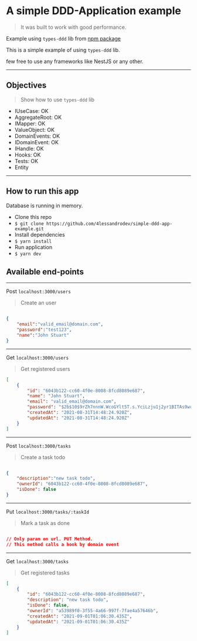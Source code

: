 # A simple DDD-Application example

> It was built to work with good performance.

Example using `types-ddd` lib from [npm package](https://www.npmjs.com/package/types-ddd)

This is a simple example of using `types-ddd` lib.

few free to use any frameworks like NestJS or any other.

---

## Objectives

> Show how to use `types-ddd` lib

- IUseCase: OK
- AggregateRoot: OK
- IMapper: OK
- ValueObject: OK
- DomainEvents: OK
- IDomainEvent: OK
- IHandle: OK
- Hooks: OK
- Tests: OK
- Entity

---

## How to run this app

Database is running in memory.

- Clone this repo
- `$ git clone https://github.com/4lessandrodev/simple-ddd-app-example.git`
- Install dependencies
- `$ yarn install`
- Run application
- `$ yarn dev`


## Available end-points

---

Post `localhost:3000/users`
> Create an user

```json

{
    "email":"valid_email@domain.com",
    "password":"test123",
    "name":"John Stuart"
}

```

---

Get `localhost:3000/users`
> Get registered users

```json
[
    {
        "id": "6043b122-cc60-4f0e-8008-8fcd8089e687",
        "name": "John Stuart",
        "email": "valid_email@domain.com",
        "password": "$2b$10$9rZh7nnnW.WcoGYlt5T.s.YciLzju1j2yr1BITAs9wchTBndLOow2",
        "createdAt": "2021-08-31T14:48:24.920Z",
        "updatedAt": "2021-08-31T14:48:24.920Z"
    }
]
```

--- 

Post `localhost:3000/tasks`
> Create a task todo

```json

{
    "description":"new task todo",
    "ownerId": "6043b122-cc60-4f0e-8008-8fcd8089e687",
    "isDone": false
}

```

--- 

Put `localhost:3000/tasks/:taskId`
> Mark a task as done

```json

// Only param on url. PUT Method. 
// This method calls a hook by domain event

```

---

Get `localhost:3000/tasks`
> Get registered tasks

```json
[
    {
        "id": "6043b122-cc60-4f0e-8008-8fcd8089e687",
        "description": "new task todo",
        "isDone": false,
        "ownerId": "a53989f0-3f55-4a66-997f-7fae4a57646b",
        "createdAt": "2021-09-01T01:06:30.435Z",
        "updatedAt": "2021-09-01T01:06:30.435Z"
    }
]
```
